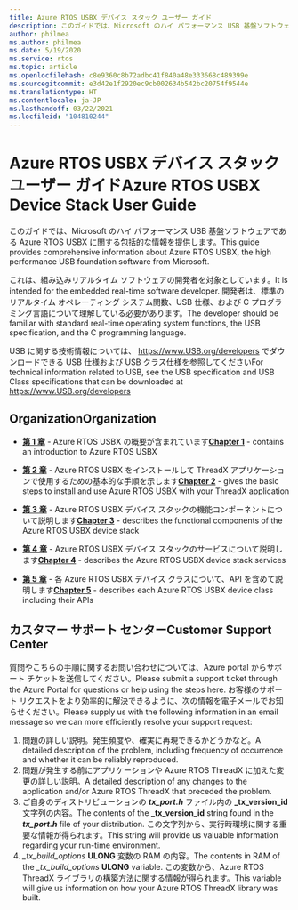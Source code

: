 ```yaml
---
title: Azure RTOS USBX デバイス スタック ユーザー ガイド
description: このガイドでは、Microsoft のハイ パフォーマンス USB 基盤ソフトウェアである Azure RTOS USBX に関する包括的な情報を提供します
author: philmea
ms.author: philmea
ms.date: 5/19/2020
ms.service: rtos
ms.topic: article
ms.openlocfilehash: c8e9360c8b72adbc41f840a48e333668c489399e
ms.sourcegitcommit: e3d42e1f2920ec9cb002634b542bc20754f9544e
ms.translationtype: HT
ms.contentlocale: ja-JP
ms.lasthandoff: 03/22/2021
ms.locfileid: "104810244"
---
```

# <a name="azure-rtos-usbx-device-stack-user-guide"></a><span data-ttu-id="b8d0f-103">Azure RTOS USBX デバイス スタック ユーザー ガイド</span><span class="sxs-lookup"><span data-stu-id="b8d0f-103">Azure RTOS USBX Device Stack User Guide</span></span>

<span data-ttu-id="b8d0f-104">このガイドでは、Microsoft のハイ パフォーマンス USB 基盤ソフトウェアである Azure RTOS USBX に関する包括的な情報を提供します。</span><span class="sxs-lookup"><span data-stu-id="b8d0f-104">This guide provides comprehensive information about Azure RTOS USBX, the high performance USB foundation software from Microsoft.</span></span>

<span data-ttu-id="b8d0f-105">これは、組み込みリアルタイム ソフトウェアの開発者を対象としています。</span><span class="sxs-lookup"><span data-stu-id="b8d0f-105">It is intended for the embedded real-time software developer.</span></span> <span data-ttu-id="b8d0f-106">開発者は、標準のリアルタイム オペレーティング システム関数、USB 仕様、および C プログラミング言語について理解している必要があります。</span><span class="sxs-lookup"><span data-stu-id="b8d0f-106">The developer should be familiar with standard real-time operating system functions, the USB specification, and the C programming language.</span></span>

<span data-ttu-id="b8d0f-107">USB に関する技術情報については、 https://www.USB.org/developers でダウンロードできる USB 仕様および USB クラス仕様を参照してください</span><span class="sxs-lookup"><span data-stu-id="b8d0f-107">For technical information related to USB, see the USB specification and USB Class specifications that can be downloaded at https://www.USB.org/developers</span></span>

## <a name="organization"></a><span data-ttu-id="b8d0f-108">Organization</span><span class="sxs-lookup"><span data-stu-id="b8d0f-108">Organization</span></span>

- <span data-ttu-id="b8d0f-109">[**第 1 章**](usbx-device-stack-1.md) - Azure RTOS USBX の概要が含まれています</span><span class="sxs-lookup"><span data-stu-id="b8d0f-109">[**Chapter 1**](usbx-device-stack-1.md) - contains an introduction to Azure RTOS USBX</span></span>

- <span data-ttu-id="b8d0f-110">[**第 2 章**](usbx-device-stack-2.md) - Azure RTOS USBX をインストールして ThreadX アプリケーションで使用するための基本的な手順を示します</span><span class="sxs-lookup"><span data-stu-id="b8d0f-110">[**Chapter 2**](usbx-device-stack-2.md) - gives the basic steps to install and use Azure RTOS USBX with your ThreadX application</span></span>

- <span data-ttu-id="b8d0f-111">[**第 3 章**](usbx-device-stack-3.md) - Azure RTOS USBX デバイス スタックの機能コンポーネントについて説明します</span><span class="sxs-lookup"><span data-stu-id="b8d0f-111">[**Chapter 3**](usbx-device-stack-3.md) - describes the functional components of the Azure RTOS USBX device stack</span></span>

- <span data-ttu-id="b8d0f-112">[**第 4 章**](usbx-device-stack-4.md) - Azure RTOS USBX デバイス スタックのサービスについて説明します</span><span class="sxs-lookup"><span data-stu-id="b8d0f-112">[**Chapter 4**](usbx-device-stack-4.md) - describes the Azure RTOS USBX device stack services</span></span>

- <span data-ttu-id="b8d0f-113">[**第 5 章**](usbx-device-stack-5.md) - 各 Azure RTOS USBX デバイス クラスについて、API を含めて説明します</span><span class="sxs-lookup"><span data-stu-id="b8d0f-113">[**Chapter 5**](usbx-device-stack-5.md) - describes each Azure RTOS USBX device class including their APIs</span></span>

## <a name="customer-support-center"></a><span data-ttu-id="b8d0f-114">カスタマー サポート センター</span><span class="sxs-lookup"><span data-stu-id="b8d0f-114">Customer Support Center</span></span>

<span data-ttu-id="b8d0f-115">質問やこちらの手順に関するお問い合わせについては、Azure portal からサポート チケットを送信してください。</span><span class="sxs-lookup"><span data-stu-id="b8d0f-115">Please submit a support ticket through the Azure Portal for questions or help using the steps here.</span></span> <span data-ttu-id="b8d0f-116">お客様のサポート リクエストをより効率的に解決できるように、次の情報を電子メールでお知らせください。</span><span class="sxs-lookup"><span data-stu-id="b8d0f-116">Please supply us with the following information in an email message so we can more efficiently resolve your support request:</span></span>

1. <span data-ttu-id="b8d0f-117">問題の詳しい説明。発生頻度や、確実に再現できるかどうかなど。</span><span class="sxs-lookup"><span data-stu-id="b8d0f-117">A detailed description of the problem, including frequency of occurrence and whether it can be reliably reproduced.</span></span>
2. <span data-ttu-id="b8d0f-118">問題が発生する前にアプリケーションや Azure RTOS ThreadX に加えた変更の詳しい説明。</span><span class="sxs-lookup"><span data-stu-id="b8d0f-118">A detailed description of any changes to the application and/or Azure RTOS ThreadX that preceded the problem.</span></span>
3. <span data-ttu-id="b8d0f-119">ご自身のディストリビューションの **_tx_port.h_** ファイル内の **_tx_version_id** 文字列の内容。</span><span class="sxs-lookup"><span data-stu-id="b8d0f-119">The contents of the **_tx_version_id** string found in the **_tx_port.h_** file of your distribution.</span></span> <span data-ttu-id="b8d0f-120">この文字列から、実行時環境に関する重要な情報が得られます。</span><span class="sxs-lookup"><span data-stu-id="b8d0f-120">This string will provide us valuable information regarding your run-time environment.</span></span>
4. <span data-ttu-id="b8d0f-121">*_tx_build_options* **ULONG** 変数の RAM の内容。</span><span class="sxs-lookup"><span data-stu-id="b8d0f-121">The contents in RAM of the *_tx_build_options* **ULONG** variable.</span></span> <span data-ttu-id="b8d0f-122">この変数から、Azure RTOS ThreadX ライブラリの構築方法に関する情報が得られます。</span><span class="sxs-lookup"><span data-stu-id="b8d0f-122">This variable will give us information on how your Azure RTOS ThreadX library was built.</span></span>
